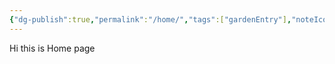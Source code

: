```yaml
---
{"dg-publish":true,"permalink":"/home/","tags":["gardenEntry"],"noteIcon":""}
---
```


Hi this is Home page